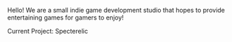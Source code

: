 Hello! We are a small indie game development studio that hopes to provide entertaining games for gamers to enjoy!

Current Project: Specterelic

